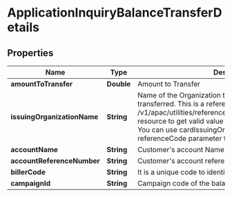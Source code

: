 # ApplicationInquiryBalanceTransferDetails

## Properties
Name | Type | Description | Notes
------------ | ------------- | ------------- | -------------
**amountToTransfer** | **Double** | Amount to Transfer | 
**issuingOrganizationName** | **String** | Name of the Organization to which the fund has to be transferred. This is a reference data field. Please use /v1/apac/utilities/referenceData/{cardIssuingOrganization} resource to get valid value of this field with description. You can use cardIssuingOrganization field name as the referenceCode parameter to retrieve the values. |  [optional]
**accountName** | **String** | Customer&#x27;s account Name |  [optional]
**accountReferenceNumber** | **String** | Customer&#x27;s account reference number with biller. |  [optional]
**billerCode** | **String** | It is a unique code to identify a BPAY biller | 
**campaignId** | **String** | Campaign code of the balance transfer. |  [optional]
